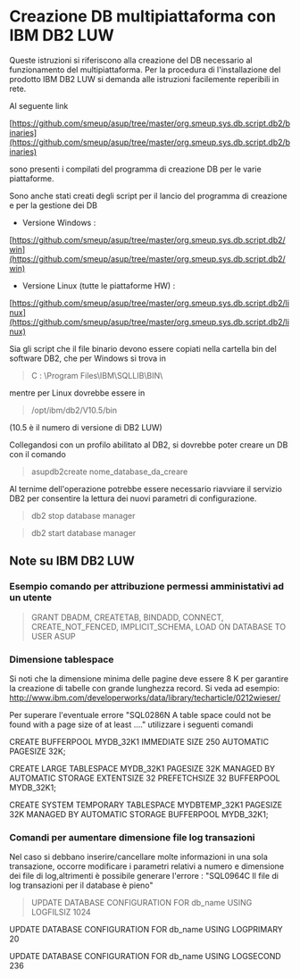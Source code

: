 
# Creazione DB multipiattaforma con IBM DB2 LUW

Queste istruzioni si riferiscono alla creazione del DB necessario al funzionamento del multipiattaforma. Per
la procedura di l'installazione del prodotto IBM DB2 LUW si demanda alle istruzioni facilemente reperibili in rete.

Al seguente link

[https://github.com/smeup/asup/tree/master/org.smeup.sys.db.script.db2/binaries](https://github.com/smeup/asup/tree/master/org.smeup.sys.db.script.db2/binaries)

sono presenti i compilati del programma di creazione DB per le varie piattaforme.

Sono anche stati creati degli script per il lancio del programma di creazione e per la gestione dei DB
- Versione Windows : 

[https://github.com/smeup/asup/tree/master/org.smeup.sys.db.script.db2/win](https://github.com/smeup/asup/tree/master/org.smeup.sys.db.script.db2/win)

- Versione Linux (tutte le piattaforme HW) : 

[https://github.com/smeup/asup/tree/master/org.smeup.sys.db.script.db2/linux](https://github.com/smeup/asup/tree/master/org.smeup.sys.db.script.db2/linux)

Sia gli script che il file binario devono essere copiati nella cartella bin del software DB2, che per Windows si trova in

>C : \Program Files\IBM\SQLLIB\BIN\

mentre per Linux dovrebbe essere in

>/opt/ibm/db2/V10.5/bin

(10.5 è il numero di versione di DB2 LUW)

Collegandosi con un profilo abilitato al DB2, si dovrebbe poter creare un DB con il comando

>asupdb2create nome_database_da_creare

Al ternime dell'operazione potrebbe essere necessario riavviare il servizio DB2 per consentire la lettura dei nuovi parametri di configurazione.

>db2 stop database manager

>db2 start database manager

## Note su IBM DB2 LUW

### Esempio comando per attribuzione permessi amministativi ad un utente

> GRANT DBADM, CREATETAB, BINDADD, CONNECT, CREATE_NOT_FENCED, IMPLICIT_SCHEMA, LOAD ON DATABASE TO USER ASUP

### Dimensione tablespace

Si noti che la dimensione minima delle pagine deve essere 8 K per garantire la creazione di tabelle con grande lunghezza record.
Si veda ad esempio: http://www.ibm.com/developerworks/data/library/techarticle/0212wieser/

Per superare l'eventuale errore "SQL0286N A table space could not be found with a page size of at least ...." utilizzare i seguenti comandi

>
CREATE BUFFERPOOL MYDB_32K1 IMMEDIATE SIZE 250 AUTOMATIC PAGESIZE 32K;

CREATE LARGE TABLESPACE MYDB_32K1 PAGESIZE 32K MANAGED BY AUTOMATIC STORAGE EXTENTSIZE 32 PREFETCHSIZE 32 BUFFERPOOL MYDB_32K1;

CREATE SYSTEM TEMPORARY TABLESPACE MYDBTEMP_32K1 PAGESIZE 32K MANAGED BY AUTOMATIC STORAGE BUFFERPOOL MYDB_32K1;

### Comandi per aumentare dimensione file log transazioni

Nel caso si debbano inserire/cancellare molte informazioni in una sola transazione, occorre modificare i parametri relativi a numero e dimensione dei file di log,altrimenti è possibile generare l'errore : 
"SQL0964C Il file di log transazioni per il database è pieno"

>UPDATE DATABASE CONFIGURATION FOR db_name USING LOGFILSIZ 1024

UPDATE DATABASE CONFIGURATION FOR db_name USING LOGPRIMARY 20

UPDATE DATABASE CONFIGURATION FOR db_name USING LOGSECOND 236

